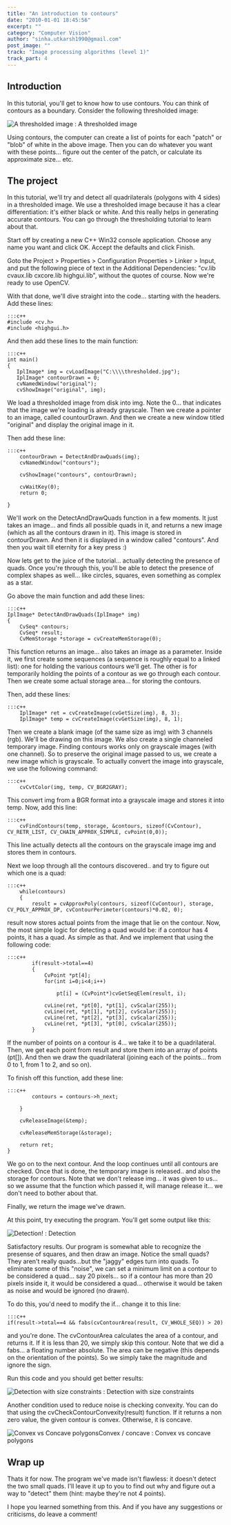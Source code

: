 ```yaml
---
title: "An introduction to contours"
date: "2010-01-01 18:45:56"
excerpt: ""
category: "Computer Vision"
author: "sinha.utkarsh1990@gmail.com"
post_image: ""
track: "Image processing algorithms (level 1)"
track_part: 4
---
```



## Introduction

In this tutorial, you'll get to know how to use contours. You can think of contours as a boundary. Consider the following thresholded image:

![A thresholded image](/static/img/tut/thresholding_thresholded.jpg)
: A thresholded image

Using contours, the computer can create a list of points for each "patch" or "blob" of white in the above image. Then you can do whatever you want with these points... figure out the center of the patch, or calculate its approximate size... etc. 

## The project

In this tutorial, we'll try and detect all quadrilaterals (polygons with 4 sides) in a thresholded image. We use a thresholded image because it has a clear differentiation: it's either black or white. And this really helps in generating accurate contours. You can go through the thresholding tutorial to learn about that.

Start off by creating a new C++ Win32 console application. Choose any name you want and click OK. Accept the defaults and click Finish. 

Goto the Project > Properties > Configuration Properties > Linker > Input, and put the following piece of text in the Additional Dependencies: "cv.lib cvaux.lib cxcore.lib highgui.lib", without the quotes of course. Now we're ready to use OpenCV.

With that done, we'll dive straight into the code... starting with the headers. Add these lines: 
    
    :::c++
    #include <cv.h>
    #include <highgui.h>

And then add these lines to the main function: 
    
    :::c++
    int main()
    {
       IplImage* img = cvLoadImage("C:\\\\thresholded.jpg");
       IplImage* contourDrawn = 0;
       cvNamedWindow("original");
       cvShowImage("original", img);

We load a thresholded image from disk into img. Note the 0... that indicates that the image we're loading is already grayscale. Then we create a pointer to an image, called countourDrawn. And then we create a new window titled "original" and display the original image in it.

Then add these line: 
    
    :::c++
        contourDrawn = DetectAndDrawQuads(img);
        cvNamedWindow("contours");
    
        cvShowImage("contours", contourDrawn);
    
        cvWaitKey(0);
        return 0;
    
    }

We'll work on the DetectAndDrawQuads function in a few moments. It just takes an image... and finds all possible quads in it, and returns a new image (which as all the contours drawn in it). This image is stored in contourDrawn. And then it is displayed in a window called "contours". And then you wait till eternity for a key press :)

Now lets get to the juice of the tutorial... actually detecting the presence of quads. Once you're through this, you'll be able to detect the presence of complex shapes as well... like circles, squares, even something as complex as a star.

Go above the main function and add these lines: 
    
    :::c++
    IplImage* DetectAndDrawQuads(IplImage* img)
    {
        CvSeq* contours;
        CvSeq* result;
        CvMemStorage *storage = cvCreateMemStorage(0);

This function returns an image... also takes an image as a parameter. Inside it, we first create some sequences (a sequence is roughly equal to a linked list): one for holding the various contours we'll get. The other is for temporarily holding the points of a contour as we go through each contour. Then we create some actual storage area... for storing the contours.

Then, add these lines: 
    
    :::c++
        IplImage* ret = cvCreateImage(cvGetSize(img), 8, 3);
        IplImage* temp = cvCreateImage(cvGetSize(img), 8, 1);

Then we create a blank image (of the same size as img) with 3 channels (rgb). We'll be drawing on this image. We also create a single channeled temporary image. Finding contours works only on grayscale images (with one channel). So to preserve the original image passed to us, we create a new image which is grayscale. To actually convert the image into grayscale, we use the following command: 
    
    :::c++
        cvCvtColor(img, temp, CV_BGR2GRAY);

This convert img from a BGR format into a grayscale image and stores it into temp. Now, add this line: 
    
    :::c++
        cvFindContours(temp, storage, &contours, sizeof(CvContour), CV_RETR_LIST, CV_CHAIN_APPROX_SIMPLE, cvPoint(0,0));

This line actually detects all the contours on the grayscale image img and stores them in contours.

Next we loop through all the contours discovered.. and try to figure out which one is a quad: 
    
    
    :::c++
        while(contours)
        {
            result = cvApproxPoly(contours, sizeof(CvContour), storage, CV_POLY_APPROX_DP, cvContourPerimeter(contours)*0.02, 0);

result now stores actual points from the image that lie on the contour. Now, the most simple logic for detecting a quad would be: if a contour has 4 points, it has a quad. As simple as that. And we implement that using the following code: 
    
    
    :::c++
            if(result->total==4)
            {
                CvPoint *pt[4];
                for(int i=0;i<4;i++)
    
                    pt[i] = (CvPoint*)cvGetSeqElem(result, i);
    
                cvLine(ret, *pt[0], *pt[1], cvScalar(255));
                cvLine(ret, *pt[1], *pt[2], cvScalar(255));
                cvLine(ret, *pt[2], *pt[3], cvScalar(255));
                cvLine(ret, *pt[3], *pt[0], cvScalar(255));
            }

If the number of points on a contour is 4... we take it to be a quadrilateral. Then, we get each point from result and store them into an array of points (pt[]). And then we draw the quadrilateral (joining each of the points... from 0 to 1, from 1 to 2, and so on).

To finish off this function, add these line: 
    
    
    :::c++
            contours = contours->h_next;
    
        }
    
        cvReleaseImage(&temp);
    
        cvReleaseMemStorage(&storage);
    
        return ret;
    }

We go on to the next contour. And the loop continues until all contours are checked. Once that is done, the temporary image is released.. and also the storage for contours. Note that we don't release img... it was given to us... so we assume that the function which passed it, will manage release it... we don't need to bother about that.

Finally, we return the image we've drawn. 

At this point, try executing the program. You'll get some output like this:

![Detection!](/static/img/tut/detect_nosize.jpg)
: Detection

Satisfactory results. Our program is somewhat able to recognize the presense of squares, and then draw an image. Notice the small quads? They aren't really quads...but the "jaggy" edges turn into quads. To eliminate some of this "noise", we can set a minimum limit on a contour to be considered a quad... say 20 pixels... so if a contour has more than 20 pixels inside it, it would be considered a quad... otherwise it would be taken as noise and would be ignored (no drawn).

To do this, you'd need to modify the if... change it to this line: 
    
    
    :::c++
    if(result->total==4 && fabs(cvContourArea(result, CV_WHOLE_SEQ)) > 20)

and you're done. The cvContourArea calculates the area of a contour, and returns it. If it is less than 20, we simply skip this contour. Note that we did a fabs... a floating number absolute. The area can be negative (this depends on the orientation of the points). So we simply take the magnitude and ignore the sign.

Run this code and you should get better results: 

![Detection with size constraints](/static/img/tut/detect_withsize.jpg)
: Detection with size constraints

Another condition used to reduce noise is checking convexity. You can do that using the cvCheckContourConvexity(result) function. If it returns a non zero value, the given contour is convex. Otherwise, it is concave.

![Convex vs Concave polygons](/static/img/tut/detect_convexity.jpg)Convex / concave
: Convex vs concave polygons

## Wrap up

Thats it for now. The program we've made isn't flawless: it doesn't detect the two small quads. I'll leave it up to you to find out why and figure out a way to "detect" them (hint: maybe they're not 4 points).

I hope you learned something from this. And if you have any suggestions or criticisms, do leave a comment!
